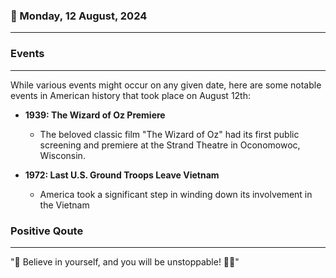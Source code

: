 ### 📅 Monday, 12 August, 2024
------
### Events
------
While various events might occur on any given date, here are some notable events in American history that took place on August 12th:

- **1939: The Wizard of Oz Premiere**
  - The beloved classic film "The Wizard of Oz" had its first public screening and premiere at the Strand Theatre in Oconomowoc, Wisconsin.
  
- **1972: Last U.S. Ground Troops Leave Vietnam**
  - America took a significant step in winding down its involvement in the Vietnam
### Positive Qoute
------
"🌟 Believe in yourself, and you will be unstoppable! 🚀💪"
